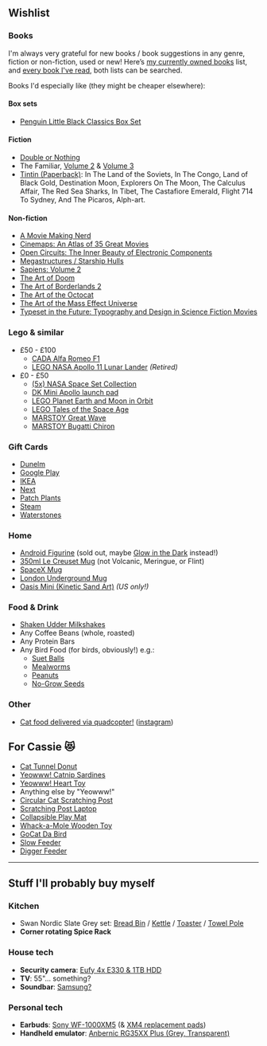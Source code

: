 ## Wishlist

### Books

I'm always very grateful for new books / book suggestions in any genre, fiction or non-fiction, used or new! Here’s [my currently owned books](https://www.goodreads.com/review/list/29398258-jake-lee?shelf=own) list, and [every book I've read](https://www.goodreads.com/review/list/29398258-jake-lee?ref=nav_mybooks&shelf=read), both lists can be searched.

Books I'd especially like (they might be cheaper elsewhere):

#### Box sets

- [Penguin Little Black Classics Box Set](https://www.amazon.co.uk/dp/0141398876/)

#### Fiction

- [Double or Nothing](https://www.amazon.co.uk/Double-Nothing-Real-Fictitious-Discourse/dp/1573660752/)
- The Familiar, [Volume 2](https://www.amazon.co.uk/Familiar-2-Into-Forest/dp/0375714960/) & [Volume 3](https://www.amazon.co.uk/Familiar-3-Honeysuckle-Pain/dp/0375714987/)
- [Tintin (Paperback)](https://www.tintin.com/en/albums): In The Land of the Soviets, In The Congo, Land of Black Gold, Destination Moon, Explorers On The Moon, The Calculus Affair, The Red Sea Sharks, In Tibet, The Castafiore Emerald, Flight 714 To Sydney, And The Picaros, Alph-art.

#### Non-fiction

- [A Movie Making Nerd](https://www.amazon.co.uk/dp/B0BMF3VHQY/)
- [Cinemaps: An Atlas of 35 Great Movies](https://www.amazon.co.uk/dp/1594749892/)
- [Open Circuits: The Inner Beauty of Electronic Components](https://www.amazon.co.uk/dp/1718502346/)
- [Megastructures / Starship Hulls](https://artofsoulburn.gumroad.com/)
- [Sapiens: Volume 2](https://www.amazon.co.uk/dp/1787333760)
- [The Art of Doom](https://www.amazon.co.uk/dp/1616559349/)
- [The Art of Borderlands 2](https://www.amazon.co.uk/dp/0744014379)
- [The Art of the Octocat](https://www.thegithubshop.com/1536824-00-art-of-the-octocat-book)
- [The Art of the Mass Effect Universe](https://www.amazon.co.uk/dp/1595827684/)
- [Typeset in the Future: Typography and Design in Science Fiction Movies](https://www.amazon.co.uk/dp/1419727141/)

### Lego & similar

- £50 - £100
  - [CADA Alfa Romeo F1](https://www.yourwobb.com/collections/cada/products/cada-c64005-alfa-romeo-f1-team-orlen-c42-2022?variant=43122022023324)
  - [LEGO NASA Apollo 11 Lunar Lander](https://www.lego.com/en-gb/product/nasa-apollo-11-lunar-lander-10266) _(Retired)_
- £0 - £50
  - [(5x) NASA Space Set Collection](https://decadastore.com/products/cada-nasa-space-set-c56041w-c56046w)
  - [DK Mini Apollo launch pad](https://www.yourwobb.com/collections/aerospace-series/products/dk-7022-mini-apollo-launch-pad-and-rocket?variant=39916665274524)
  - [LEGO Planet Earth and Moon in Orbit](https://www.lego.com/en-gb/product/planet-earth-and-moon-in-orbit-42179)
  - [LEGO Tales of the Space Age](https://www.lego.com/en-gb/product/tales-of-the-space-age-21340)
  - [MARSTOY Great Wave](https://www.marstoy.net/products/the-hokusai-the-great-wave)
  - [MARSTOY Bugatti Chiron](https://www.marstoy.net/products/the-bugatti-chiron)

### Gift Cards

- [Dunelm](https://www.dunelm.com/info/gift-cards)
- [Google Play](https://www.amazon.co.uk/dp/B07Y3JB99B/)
- [IKEA](https://giftcard.ikea.co.uk/)
- [Next](https://www4.next.co.uk/gift-cards)
- [Patch Plants](https://www.patchplants.com/gb/en/vouchers/patch-9/)
- [Steam](https://help.steampowered.com/en/faqs/view/5BB2-E986-A733-CF0E#:~:text=Media%20Markt-,UK,-Argos)
- [Waterstones](https://www.waterstonesgiftcards.com/product-category/gift-cards/)

### Home

- [Android Figurine](https://your.merch.google/android-figurine.html) (sold out, maybe [Glow in the Dark](https://your.merch.google/android-glow-in-the-dark-figurine.html) instead!)
- [350ml Le Creuset Mug](https://www.amazon.co.uk/dp/B07M6FJ4DM/) (not Volcanic, Meringue, or Flint)
- [SpaceX Mug](https://shop.nasaspaceflight.com/products/texas-tank-watchers-22-mug)
- [London Underground Mug](https://www.ltmuseumshop.co.uk/homeware/category/mugs-cups/tube-lines-mug)
- [Oasis Mini (Kinetic Sand Art)](https://grounded.so/products/oasis-mini) *(US only!)*

### Food & Drink

- [Shaken Udder Milkshakes](https://shakenudder.com/product/3-cases-30-x-330ml-bottles)
- Any Coffee Beans (whole, roasted)
- Any Protein Bars
- Any Bird Food (for birds, obviously!) e.g.:
    - [Suet Balls](https://www.amazon.co.uk/Suet-Shop-Standard-Energy-Protein/dp/B0CP65DCVZ/)
    - [Mealworms](https://www.amazon.co.uk/Premium-Dried-Mealworms-5-Litre/dp/B086CC8D6R/)
    - [Peanuts](https://www.amazon.co.uk/Garden-Ting-Premium-Peanut-Kernels/dp/B08MF1HS7G/)
    - [No-Grow Seeds](https://www.amazon.co.uk/Extra-Select-grow-Wild-Bucket/dp/B07Z2M6N8G/)

### Other

- [Cat food delivered via quadcopter!](https://www.patreon.com/ProhorTv/shop/your-logo-on-quadcopter-252718) ([instagram](https://www.instagram.com/prohor.tv/))

## For Cassie 😻

- [Cat Tunnel Donut](https://www.amazon.co.uk/dp/B08CDSPYNW/)
- [Yeowww! Catnip Sardines](https://www.amazon.co.uk/dp/B00198RKEG/)
- [Yeowww! Heart Toy](https://www.amazon.co.uk/dp/B001SGEF4M/)
- Anything else by "Yeowww!"
- [Circular Cat Scratching Post](https://www.amazon.co.uk/dp/B083LZBHM9)
- [Scratching Post Laptop](https://www.amazon.co.uk/dp/B00ZFSFOO4)
- [Collapsible Play Mat](https://www.amazon.co.uk/dp/B07F2G7ZHT)
- [Whack-a-Mole Wooden Toy](https://www.amazon.co.uk/dp/B07RKWFRVF/)
- [GoCat Da Bird](https://www.amazon.co.uk/dp/B000F9JJJE/)
- [Slow Feeder](https://www.amazon.co.uk/dp/B00EB4IV2A/)
- [Digger Feeder](https://www.amazon.co.uk/dp/B015P13QMM/)

---

## Stuff I'll probably buy myself

### Kitchen

- Swan Nordic Slate Grey set: [Bread Bin](https://www.amazon.co.uk/Swan-SWKA17512GRYN-Nordic-Scandi-Cutting/dp/B07WTQVW4K) / [Kettle](https://www.amazon.co.uk/Swan-SK14610GRYN-Nordic-Kettle-Housing/dp/B07HXD9HBZ/) / [Toaster](https://www.amazon.co.uk/Swan-ST14620GRYN-Slice-Nordic-Toaster/dp/B07HX5QW15/) / [Towel Pole](https://shop.swan-brand.co.uk/products/nordic-towel-pole-with-bamboo-base)
- **Corner rotating Spice Rack**

### House tech

- **Security camera**: [Eufy 4x E330 & 1TB HDD](https://uk.eufy.com/products/e8600323)
- **TV**: 55"... something?
- **Soundbar**: [Samsung?](https://www.amazon.co.uk/Samsung-Q600C-3-1-2ch-Soundbar-Speaker/dp/B0BXQ2HYSL)

### Personal tech

- **Earbuds**: [Sony WF-1000XM5](https://www.amazon.co.uk/gp/product/B0C4TLFZSZ) (& [XM4 replacement pads](https://www.amazon.co.uk/SOULWIT-Replacement-WH-1000XM4-Canceling-Headphones-Black/dp/B09BW32ZCZ/))
- **Handheld emulator**: [Anbernic RG35XX Plus (Grey, Transparent)](https://anbernic.com/products/rg35xx-plus?variant=44462924923137)
